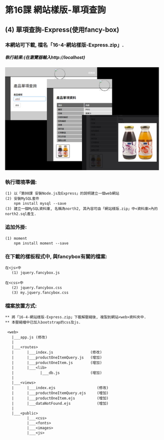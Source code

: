 # 第16課 網站樣版-單項查詢


## (4) 單項查詢-Express(使用fancy-box)

### 本網站可下載, 檔名「16-4-網站樣版-Express.zip」.


##### 執行結果:(在瀏覽器輸入http://localhost)
![GitHub Logo](/images/results16-4.jpg)


### 執行環境準備:
```
(1) 以「第00課 安裝Node.js及Express」的說明建立一個web網站
(2) 安裝MySQL套件
    npm install mysql --save
(3) 建立一個MySQL資料庫, 名稱為north2, 其內容可由「網站樣版.zip」中<資料庫>內的north2.sql產生.
```


### 追加外掛:
```
(1) moment
    npm install moment --save
```


### 在下載的樣板程式中, 與fancybox有關的檔案:
```
在<js>中
   (1) jquery.fancybox.js
    
在<css>中
   (2) jquery.fancybox.css
   (3) my.jquery.fancybox.css
```


### 檔案放置方式:
```
** 將「16-4-網站樣版-Express.zip」下載解壓縮後, 複製到網站<web>資料夾中.
** 本壓縮檔中已加入bootstrap的css及js.

 <web>
   |___app.js (修改)
   |
   |___<routes>
   |      |___index.js                 (修改) 
   |      |___productOneItemQuery.js   (增加)
   |      |___productOneItem.js        (增加) 
   |      |___<lib>
   |            |___db.js              (增加)
   |
   |___<views>
   |      |___index.ejs                   (修改)   
   |      |___productOneItemQuery.ejs     (增加)
   |      |___productOneItem.ejs          (增加)  
   |      |___dataNotFound.ejs            (增加)   
   |
   |___<public>
          |___<css>
          |___<fonts>          
          |___<images>
          |___<js>
```
